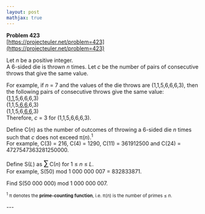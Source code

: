 ```yaml
---
layout: post
mathjax: true
---
```

**Problem 423**  
[https://projecteuler.net/problem=423](https://projecteuler.net/problem=423)

<p>Let <var>n</var> be a positive integer.<br />
A 6-sided die is thrown <var>n</var> times. Let <var>c</var> be the number of pairs of consecutive throws that give the same value.</p>

<p>For example, if <var>n</var> = 7 and the values of the die throws are (1,1,5,6,6,6,3), then the following pairs of consecutive throws give the same value:<br />
(<u>1,1</u>,5,6,6,6,3)<br />
(1,1,5,<u>6,6</u>,6,3)<br />
(1,1,5,6,<u>6,6</u>,3)<br />
Therefore, <var>c</var> = 3 for (1,1,5,6,6,6,3).</p>

<p>Define C(<var>n</var>) as the number of outcomes of throwing a 6-sided die <var>n</var> times such that <var>c</var> does not exceed π(<var>n</var>).<sup>1</sup><br />
For example, C(3) = 216, C(4) = 1290, C(11) = 361912500 and C(24) = 4727547363281250000.</p>

<p>Define S(<var>L</var>) as <span style="font-size:larger;"><span style="font-size:larger;">∑</span></span> C(<var>n</var>) for 1 ≤ <var>n</var> ≤ <var>L</var>.<br />
For example, S(50) mod 1 000 000 007 = 832833871.</p>

<p>Find S(50 000 000) mod 1 000 000 007.</p>

<p> <span style="font-size:smaller;"><sup>1</sup> π denotes the <b>prime-counting function</b>, i.e. π(<var>n</var>) is the number of primes ≤ <var>n</var>.</span></p>
---
